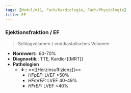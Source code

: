```yaml
---
tags: [Modul/m11, Fach/Kardiologie, Fach/Physiologie]
title: EF
---
```

### Ejektionsfraktion / EF
> Schlagvolumen / enddiastolisches Volumen
- **Normwert**:: 60-70%
- **Diagnostik**:: TTE, Kardio-[[MRT]]
- **Pathologien**
	- **↓**:: ==[[Herzinsuffizienz]]==
		- *HFpEF:* LVEF >50%
		- *HFmrEF:* LVEF 40-49%
		- *HFrEF:* LVEF <40%